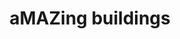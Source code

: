---
pid: fs332
title: aMAZing buildings
location_transcription: Norrisse
coordinates: "[-75.134790289444, 39.982611856776]"
zipcode: '19122'
gen_neighborhood: North Philadelphia
neighborhood: Yorktown,Old Kensington,Jinogi
outside_phl: 
age: '6'
age_range: 6-13
instagram: 
image_file_name: fs_332.jpg
proposal_transcription: 
topic: Architecture
topic_summary: '0'
type: Other No Form
keywords_other: 
credit: Niam
image_labels: 
twitter: 
facebook: 
permalink: "/monuments/fs332/"
layout: item-page
---